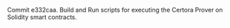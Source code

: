 Commit e332caa.                    Build and Run scripts for executing the Certora Prover on Solidity smart contracts.